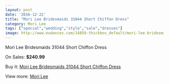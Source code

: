```yaml
---
layout: post
date: '2016-12-22'
title: "Mori Lee Bridesmaids 31044 Short Chiffon Dress"
category: Mori Lee
tags: ["special","wedding","style","sale","dresses"]
image: http://www.eudances.com/14859-thickbox_default/mori-lee-bridesmaids-31044-short-chiffon-dress.jpg
---
```

Mori Lee Bridesmaids 31044 Short Chiffon Dress

On Sales: **$240.99**
<a href="https://www.eudances.com/en/mori-lee/4428-mori-lee-bridesmaids-31044-short-chiffon-dress.html"><amp-img layout="responsive" width="600" height="600" src="//www.eudances.com/14859-thickbox_default/mori-lee-bridesmaids-31044-short-chiffon-dress.jpg" alt="Mori Lee Bridesmaids 31044 Short Chiffon Dress 0" /></a>
<a href="https://www.eudances.com/en/mori-lee/4428-mori-lee-bridesmaids-31044-short-chiffon-dress.html"><amp-img layout="responsive" width="600" height="600" src="//www.eudances.com/14860-thickbox_default/mori-lee-bridesmaids-31044-short-chiffon-dress.jpg" alt="Mori Lee Bridesmaids 31044 Short Chiffon Dress 1" /></a>
<a href="https://www.eudances.com/en/mori-lee/4428-mori-lee-bridesmaids-31044-short-chiffon-dress.html"><amp-img layout="responsive" width="600" height="600" src="//www.eudances.com/14861-thickbox_default/mori-lee-bridesmaids-31044-short-chiffon-dress.jpg" alt="Mori Lee Bridesmaids 31044 Short Chiffon Dress 2" /></a>
<a href="https://www.eudances.com/en/mori-lee/4428-mori-lee-bridesmaids-31044-short-chiffon-dress.html"><amp-img layout="responsive" width="600" height="600" src="//www.eudances.com/14862-thickbox_default/mori-lee-bridesmaids-31044-short-chiffon-dress.jpg" alt="Mori Lee Bridesmaids 31044 Short Chiffon Dress 3" /></a>
<a href="https://www.eudances.com/en/mori-lee/4428-mori-lee-bridesmaids-31044-short-chiffon-dress.html"><amp-img layout="responsive" width="600" height="600" src="//www.eudances.com/14863-thickbox_default/mori-lee-bridesmaids-31044-short-chiffon-dress.jpg" alt="Mori Lee Bridesmaids 31044 Short Chiffon Dress 4" /></a>
<a href="https://www.eudances.com/en/mori-lee/4428-mori-lee-bridesmaids-31044-short-chiffon-dress.html"><amp-img layout="responsive" width="600" height="600" src="//www.eudances.com/14864-thickbox_default/mori-lee-bridesmaids-31044-short-chiffon-dress.jpg" alt="Mori Lee Bridesmaids 31044 Short Chiffon Dress 5" /></a>

Buy it: [Mori Lee Bridesmaids 31044 Short Chiffon Dress](https://www.eudances.com/en/mori-lee/4428-mori-lee-bridesmaids-31044-short-chiffon-dress.html "Mori Lee Bridesmaids 31044 Short Chiffon Dress")

View more: [Mori Lee](https://www.eudances.com/en/65-mori-lee "Mori Lee")
